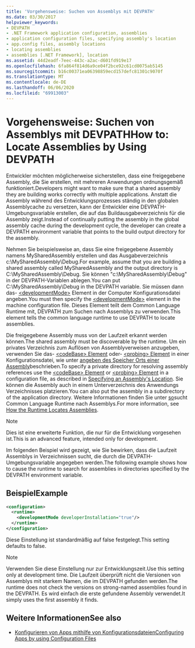 ```yaml
---
title: 'Vorgehensweise: Suchen von Assemblys mit DEVPATH'
ms.date: 03/30/2017
helpviewer_keywords:
- DEVPATH
- .NET Framework application configuration, assemblies
- application configuration files, specifying assembly's location
- app.config files, assembly locations
- locating assemblies
- assemblies [.NET Framework], location
ms.assetid: 44d2eadf-7eec-443c-a2ac-d601fd919e17
ms.openlocfilehash: 6fa864f814d6a9ce04f2bce92c61cd0075ab5145
ms.sourcegitcommit: b16c00371ea06398859ecd157defc81301c9070f
ms.translationtype: MT
ms.contentlocale: de-DE
ms.lasthandoff: 06/06/2020
ms.locfileid: "69913003"
---
```

# <a name="how-to-locate-assemblies-by-using-devpath"></a><span data-ttu-id="70024-102">Vorgehensweise: Suchen von Assemblys mit DEVPATH</span><span class="sxs-lookup"><span data-stu-id="70024-102">How to: Locate Assemblies by Using DEVPATH</span></span>
<span data-ttu-id="70024-103">Entwickler möchten möglicherweise sicherstellen, dass eine freigegebene Assembly, die Sie erstellen, mit mehreren Anwendungen ordnungsgemäß funktioniert.</span><span class="sxs-lookup"><span data-stu-id="70024-103">Developers might want to make sure that a shared assembly they are building works correctly with multiple applications.</span></span> <span data-ttu-id="70024-104">Anstatt die Assembly während des Entwicklungsprozesses ständig in den globalen Assemblycache zu versetzen, kann der Entwickler eine DEVPATH-Umgebungsvariable erstellen, die auf das Buildausgabeverzeichnis für die Assembly zeigt.</span><span class="sxs-lookup"><span data-stu-id="70024-104">Instead of continually putting the assembly in the global assembly cache during the development cycle, the developer can create a DEVPATH environment variable that points to the build output directory for the assembly.</span></span>  
  
 <span data-ttu-id="70024-105">Nehmen Sie beispielsweise an, dass Sie eine freigegebene Assembly namens MySharedAssembly erstellen und das Ausgabeverzeichnis c:\MySharedAssembly\Debug.</span><span class="sxs-lookup"><span data-stu-id="70024-105">For example, assume that you are building a shared assembly called MySharedAssembly and the output directory is C:\MySharedAssembly\Debug.</span></span> <span data-ttu-id="70024-106">Sie können "c:\MySharedAssembly\Debug" in der DEVPATH-Variablen ablegen.</span><span class="sxs-lookup"><span data-stu-id="70024-106">You can put C:\MySharedAssembly\Debug in the DEVPATH variable.</span></span> <span data-ttu-id="70024-107">Sie müssen dann das- [\<developmentMode>](./file-schema/runtime/developmentmode-element.md) Element in der Computer Konfigurationsdatei angeben.</span><span class="sxs-lookup"><span data-stu-id="70024-107">You must then specify the [\<developmentMode>](./file-schema/runtime/developmentmode-element.md) element in the machine configuration file.</span></span> <span data-ttu-id="70024-108">Dieses Element teilt dem Common Language Runtime mit, DEVPATH zum Suchen nach Assemblys zu verwenden.</span><span class="sxs-lookup"><span data-stu-id="70024-108">This element tells the common language runtime to use DEVPATH to locate assemblies.</span></span>  
  
 <span data-ttu-id="70024-109">Die freigegebene Assembly muss von der Laufzeit erkannt werden können.</span><span class="sxs-lookup"><span data-stu-id="70024-109">The shared assembly must be discoverable by the runtime.</span></span>  <span data-ttu-id="70024-110">Um ein privates Verzeichnis zum Auflösen von Assemblyverweisen anzugeben, verwenden Sie das- [ \<codeBase> Element](./file-schema/runtime/codebase-element.md) oder- [ \<probing> Element](./file-schema/runtime/probing-element.md) in einer Konfigurationsdatei, wie unter [angeben des Speicher Orts einer Assembly](specify-assembly-location.md)beschrieben.</span><span class="sxs-lookup"><span data-stu-id="70024-110">To specify a private directory for resolving assembly references use the [\<codeBase> Element](./file-schema/runtime/codebase-element.md) or [\<probing> Element](./file-schema/runtime/probing-element.md) in a configuration file, as described in [Specifying an Assembly's Location](specify-assembly-location.md).</span></span>  <span data-ttu-id="70024-111">Sie können die Assembly auch in einem Unterverzeichnis des Anwendungs Verzeichnisses platzieren.</span><span class="sxs-lookup"><span data-stu-id="70024-111">You can also put the assembly in a subdirectory of the application directory.</span></span> <span data-ttu-id="70024-112">Weitere Informationen finden Sie unter [so](../deployment/how-the-runtime-locates-assemblies.md)sucht Common Language Runtime nach Assemblys.</span><span class="sxs-lookup"><span data-stu-id="70024-112">For more information, see [How the Runtime Locates Assemblies](../deployment/how-the-runtime-locates-assemblies.md).</span></span>  
  
> [!NOTE]
> <span data-ttu-id="70024-113">Dies ist eine erweiterte Funktion, die nur für die Entwicklung vorgesehen ist.</span><span class="sxs-lookup"><span data-stu-id="70024-113">This is an advanced feature, intended only for development.</span></span>  
  
 <span data-ttu-id="70024-114">Im folgenden Beispiel wird gezeigt, wie Sie bewirken, dass die Laufzeit Assemblys in Verzeichnissen sucht, die durch die DEVPATH-Umgebungsvariable angegeben werden.</span><span class="sxs-lookup"><span data-stu-id="70024-114">The following example shows how to cause the runtime to search for assemblies in directories specified by the DEVPATH environment variable.</span></span>  
  
## <a name="example"></a><span data-ttu-id="70024-115">Beispiel</span><span class="sxs-lookup"><span data-stu-id="70024-115">Example</span></span>  
  
```xml  
<configuration>  
  <runtime>  
    <developmentMode developerInstallation="true"/>  
  </runtime>  
</configuration>  
```  
  
 <span data-ttu-id="70024-116">Diese Einstellung ist standardmäßig auf false festgelegt.</span><span class="sxs-lookup"><span data-stu-id="70024-116">This setting defaults to false.</span></span>  
  
> [!NOTE]
> <span data-ttu-id="70024-117">Verwenden Sie diese Einstellung nur zur Entwicklungszeit.</span><span class="sxs-lookup"><span data-stu-id="70024-117">Use this setting only at development time.</span></span> <span data-ttu-id="70024-118">Die Laufzeit überprüft nicht die Versionen von Assemblys mit starkem Namen, die im DEVPATH gefunden werden.</span><span class="sxs-lookup"><span data-stu-id="70024-118">The runtime does not check the versions on strong-named assemblies found in the DEVPATH.</span></span> <span data-ttu-id="70024-119">Es wird einfach die erste gefundene Assembly verwendet.</span><span class="sxs-lookup"><span data-stu-id="70024-119">It simply uses the first assembly it finds.</span></span>  
  
## <a name="see-also"></a><span data-ttu-id="70024-120">Weitere Informationen</span><span class="sxs-lookup"><span data-stu-id="70024-120">See also</span></span>

- [<span data-ttu-id="70024-121">Konfigurieren von Apps mithilfe von Konfigurationsdateien</span><span class="sxs-lookup"><span data-stu-id="70024-121">Configuring Apps by using Configuration Files</span></span>](index.md)
